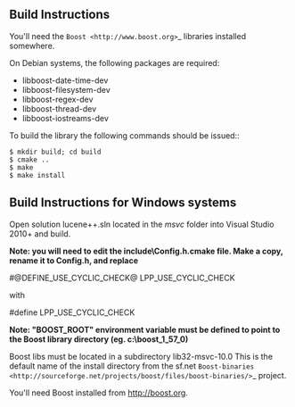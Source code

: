 Build Instructions
------------------

You'll need the `Boost <http://www.boost.org>`_ libraries installed somewhere.

On Debian systems, the following packages are required:

- libboost-date-time-dev
- libboost-filesystem-dev
- libboost-regex-dev
- libboost-thread-dev
- libboost-iostreams-dev

To build the library the following commands should be issued::

    $ mkdir build; cd build
    $ cmake ..
    $ make
    $ make install


Build Instructions for Windows systems
--------------------------------------

Open solution lucene++.sln located in the *msvc* folder into Visual Studio 2010+ and build.

**Note: you will need to edit the include\\Config.h.cmake file. Make a copy, rename it to Config.h, and replace**

  #@DEFINE_USE_CYCLIC_CHECK@ LPP_USE_CYCLIC_CHECK

with

  #define LPP_USE_CYCLIC_CHECK

**Note: "BOOST_ROOT" environment variable must be defined to point to the Boost library directory (eg. c:\\boost_1_57_0)**

Boost libs must be located in a subdirectory lib32-msvc-10.0 
This is the default name of the install directory from the sf.net  `Boost-binaries <http://sourceforge.net/projects/boost/files/boost-binaries/>`_ project.

You'll need Boost installed from http://boost.org.
